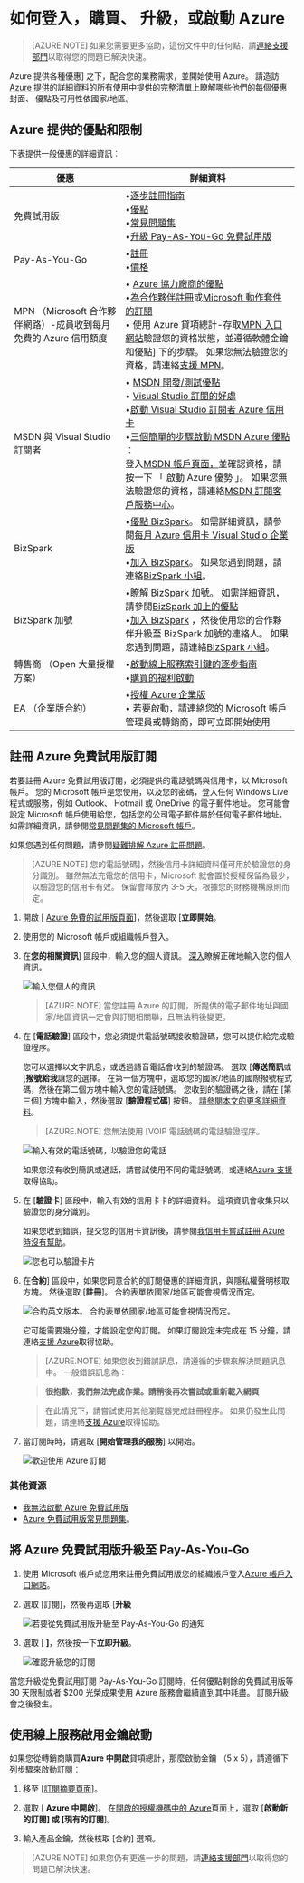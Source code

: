 <properties
    pageTitle="如何註冊購買、 升級或啟動 Azure 訂閱 |Microsoft Azure"
    description="說明如何購買或註冊 Azure 的訂閱"
    services=""
    documentationCenter=""
    authors="genlin"
    manager="mbaldwin"
    editor=""
    tags="billing,top-support-issue"
    />

<tags
    ms.service="billing"
    ms.workload="na"
    ms.tgt_pltfrm="na"
    ms.devlang="na"
    ms.topic="article"
    ms.date="09/23/2016"
    ms.author="genli"/>

# <a name="how-to-sign-up-purchase-upgrade-or-activate-azure"></a>如何登入，購買、 升級，或啟動 Azure

> [AZURE.NOTE] 如果您需要更多協助，這份文件中的任何點，請[連絡支援部門](https://portal.azure.com/?#blade/Microsoft_Azure_Support/HelpAndSupportBlade)以取得您的問題已解決快速。

Azure 提供各種優惠] 之下，配合您的業務需求，並開始使用 Azure。 請造訪[Azure 提供](https://azure.microsoft.com/support/legal/offer-details/)的詳細資料的所有使用中提供的完整清單上瞭解哪些他們的每個優惠封面、 優點及可用性依國家/地區。

## <a name="azure-offers---benefits-and-limits"></a>Azure 提供的優點和限制

下表提供一般優惠的詳細資訊︰

| 優惠                                                                              | 詳細資料 |
|--------------------------------------------------------------------------------------|---------|
| 免費試用版                                                                           |•[逐步註冊指南](billing-buy-sign-up-azure-subscription.md#SignupFreeTrial)<br>•[優點](https://azure.microsoft.com/pricing/free-trial/)</br>•[常見問題集](https://azure.microsoft.com/pricing/free-trial-faq/)</br>•[升級 Pay-As-You-Go 免費試用版](billing-buy-sign-up-azure-subscription.md#UpgradeFreeToPYG)     |
| Pay-As-You-Go                                                                        | •[註冊](https://azure.microsoft.com/pricing/purchase-options/)</br>•[價格](https://azure.microsoft.com/pricing/)   |
| MPN （Microsoft 合作夥伴網路）-成員收到每月免費的 Azure 信用額度 | • [Azure 協力廠商的優點](https://azure.microsoft.com/offers/ms-azr-0025p/)</br>•[為合作夥伴註冊](http://go.microsoft.com/fwlink/?linkid=309258&clcid=0x409)或[Microsoft 動作套件的訂閱](http://go.microsoft.com/fwlink/?linkid=525768&clcid=0x409)</br>• 使用 Azure 貸項總計-存取[MPN 入口網站](https://partner.microsoft.com)驗證您的資格狀態，並遵循軟體金鑰和優點] 下的步驟。 如果您無法驗證您的資格，請連絡[支援 MPN](https://partner.microsoft.com/Support/)。   |
| MSDN 與 Visual Studio 訂閱者                                                      |• [MSDN 開發/測試優點](https://azure.microsoft.com/offers/ms-azr-0023p/)</br>• [Visual Studio 訂閱的好處](https://azure.microsoft.com/pricing/member-offers/msdn-benefits-details/)</br>•[啟動 Visual Studio 訂閱者 Azure 信用卡](https://azure.microsoft.com/pricing/member-offers/msdn-benefits-details/)</br>•[三個簡單的步驟啟動 MSDN Azure 優點](https://www.youtube.com/watch?v=SN2CA71uOEI&feature=youtu.be)︰<br> 登入[MSDN 帳戶頁面，](https://msdn.microsoft.com/subscriptions/manage/default.aspx)並確認資格，請按一下 「 啟動 Azure 優勢 」。 如果您無法驗證您的資格，請連絡[MSDN 訂閱客戶服務中心](https://msdn.microsoft.com/subscriptions/contactus.aspx)。|
| BizSpark                                                                             | •[優點 BizSpark](https://www.microsoft.com/bizspark/default.aspx#start-two)。 如需詳細資訊，請參閱[每月 Azure 信用卡 Visual Studio 企業版](https://azure.microsoft.com/offers/ms-azr-0064p/)<br>•[加入 BizSpark](https://www.microsoft.com/bizspark/signup/default.aspx)。 如果您遇到問題，請連絡[BizSpark 小組](mailto:bizspark@microsoft.com?subject=BizSpark%20Support&body=Thank%20you%20for%20contacting%20BizSpark.%20Please%20provide%20as%20much%20of%20the%20following%20information%20as%20possible,%20as%20it%20will%20help%20expedite%20our%20response%20to%20you.%0aContact%20name:%0aStartup%20name:%0aMicrosoft%20Account/Live%20ID:%0aSpecific%20description%20of%20issue%20experienced%20or%20question:%0a%0aThank%20you,%0a%0aThe%20BizSpark%20Team)。      |
| BizSpark 加號                                                                        |•[瞭解 BizSpark 加號](https://www.microsoft.com/bizspark/plus/default.aspx)。 如需詳細資訊，請參閱[BizSpark 加上的優點](https://azure.microsoft.com/offers/ms-azr-0149p/)</br>•[加入 BizSpark](https://www.microsoft.com/bizspark/signup/default.aspx) ，然後使用您的合作夥伴升級至 BizSpark 加號的連絡人。 如果您遇到問題，請連絡[BizSpark 小組](mailto:bizspark@microsoft.com?subject=BizSpark%20Support&body=Thank%20you%20for%20contacting%20BizSpark.%20Please%20provide%20as%20much%20of%20the%20following%20information%20as%20possible,%20as%20it%20will%20help%20expedite%20our%20response%20to%20you.%0aContact%20name:%0aStartup%20name:%0aMicrosoft%20Account/Live%20ID:%0aSpecific%20description%20of%20issue%20experienced%20or%20question:%0a%0aThank%20you,%0a%0aThe%20BizSpark%20Team)。     |
| 轉售商 （Open 大量授權方案）                                             |•[啟動線上服務索引鍵的逐步指南](billing-buy-sign-up-azure-subscription.md#activateKey)</br>•[購買的福利啟動](https://azure.microsoft.com/offers/ms-azr-0111p/)</br>       |
| EA （企業版合約）                                                            |•[授權 Azure 企業版](https://azure.microsoft.com/pricing/enterprise-agreement/)</br>• 若要啟動，請連絡您的 Microsoft 帳戶管理員或轉銷商，即可立即開始使用     |

<a name="SignupFreeTrial"></a>
## <a name="sign-up-for-an-azure-free-trial-subscription"></a>註冊 Azure 免費試用版訂閱

若要註冊 Azure 免費試用版訂閱，必須提供的電話號碼與信用卡，以 Microsoft 帳戶。 您的 Microsoft 帳戶是您使用，以及您的密碼，登入任何 Windows Live 程式或服務，例如 Outlook、 Hotmail 或 OneDrive 的電子郵件地址。 您可能會設定 Microsoft 帳戶使用給您，包括您的公司電子郵件屬於任何電子郵件地址。 如需詳細資訊，請參閱[常見問題集的 Microsoft 帳戶](https://www.microsoft.com/account/faq.aspx)。

如果您遇到任何問題，請參閱[疑難排解 Azure 註冊問題](billing-troubleshoot-azure-sign-up-issues.md)。

>[AZURE.NOTE] 您的電話號碼]，然後信用卡詳細資料僅可用於驗證您的身分識別。 雖然無法充電您的信用卡，Microsoft 就會置於授權保留為最少，以驗證您的信用卡有效。 保留會釋放內 3-5 天，根據您的財務機構原則而定。

1. 開啟 [ [Azure 免費的試用版頁面](https://azure.microsoft.com/pricing/free-trial/)]，然後選取 [**立即開始**。

2. 使用您的 Microsoft 帳戶或組織帳戶登入。

3. 在**您的相關資訊**] 區段中，輸入您的個人資訊。 [深入](billing-troubleshoot-azure-sign-up-issues.md#i-am-getting-an-error-when-entering-my-information-to-sign-up)瞭解正確地輸入您的個人資訊。

    ![輸入您個人的資訊](./media/billing-buy-sign-up-azure-subscription/AboutYou.png)

    >[AZURE.NOTE] 當您註冊 Azure 的訂閱，所提供的電子郵件地址與國家/地區資訊一定會與訂閱相關聯，且無法稍後變更。

4. 在 [**電話驗證**] 區段中，您必須提供電話號碼接收驗證碼，您可以提供給完成驗證程序。

    您可以選擇以文字訊息，或透過語音電話會收到的驗證碼。 選取 [**傳送簡訊**或 [**撥號給我**讓您的選擇。 在第一個方塊中，選取您的國家/地區的國際撥號程式碼，然後在第二個方塊中輸入您的電話號碼。 您收到的驗證碼之後，請在 [第三個] 方塊中輸入，然後選取 [**驗證程式碼**] 按鈕。 [請參閱本文的更多詳細資料](billing-troubleshoot-azure-sign-up-issues.md#i-am-not-getting-text-messages-or-calls-during-account-verification-when-i-try-to-sign-up)。

    >[AZURE.NOTE] 您無法使用 [VOIP 電話號碼的電話驗證程序。

    ![輸入有效的電話號碼，以驗證您的電話](./media/billing-buy-sign-up-azure-subscription/PhoneVerify.png)

    如果您沒有收到簡訊或通話，請嘗試使用不同的電話號碼，或連絡[Azure 支援](https://portal.azure.com/#blade/Microsoft_Azure_Support/HelpAndSupportBlade)取得協助。

5. 在 [**驗證卡**] 區段中，輸入有效的信用卡卡的詳細資料。 這項資訊會收集只以驗證您的身分識別。

    如果您收到錯誤，提交您的信用卡資訊後，請參閱[我信用卡嘗試註冊 Azure 時沒有幫助](billing-credit-card-fails-during-azure-sign-up.md)。

    ![您也可以驗證卡片](./media/billing-buy-sign-up-azure-subscription/VardVerify.png)

6. 在**合約**] 區段中，如果您同意合約的訂閱優惠的詳細資訊，與隱私權聲明核取方塊。 然後選取 [**註冊**]。 合約表單依國家/地區可能會視情況而定。

    ![合約英文版本。 合約表單依國家/地區可能會視情況而定。](./media/billing-buy-sign-up-azure-subscription/Signup.png)

    它可能需要幾分鐘，才能設定您的訂閱。 如果訂閱設定未完成在 15 分鐘，請連絡[支援 Azure](https://portal.azure.com/#blade/Microsoft_Azure_Support/HelpAndSupportBlade)取得協助。

    > [AZURE.NOTE] 如果您收到錯誤訊息，請遵循的步驟來解決問題訊息中。 一般錯誤訊息為︰

    > **很抱歉，我們無法完成作業。請稍後再次嘗試或重新載入網頁**

    > 在此情況下，請嘗試使用其他瀏覽器完成註冊程序。 如果仍發生此問題，請連絡[支援 Azure](https://portal.azure.com/#blade/Microsoft_Azure_Support/HelpAndSupportBlade)取得協助。

7. 當訂閱時時，請選取 [**開始管理我的服務**] 以開始。

    ![歡迎使用 Azure 訂閱](./media/billing-buy-sign-up-azure-subscription/startservice.png)

### <a name="additional-resources"></a>其他資源

- [我無法啟動 Azure 免費試用版](billing-troubleshoot-azure-sign-up-issues.md#i-cant-activate-an-azure-free-trial)
- [Azure 免費試用版常見問題集](https://azure.microsoft.com/pricing/free-trial-faq/)。

<a name="UpgradeFreeToPYG"></a>
## <a name="upgrade-azure-free-trial-to-pay-as-you-go"></a>將 Azure 免費試用版升級至 Pay-As-You-Go

1. 使用 Microsoft 帳戶或您用來註冊免費試用版您的組織帳戶登入[Azure 帳戶入口網站](https://account.windowsazure.com/subscriptions)。

2. 選取 [訂閱]，然後再選取 [**升級**

    ![若要從免費試用版升級至 Pay-As-You-Go 的通知](./media/billing-buy-sign-up-azure-subscription/billpage.png)

3. 選取 [ **]**，然後按一下**立即升級**。

    ![確認升級您的訂閱](./media/billing-buy-sign-up-azure-subscription/Upgrade.png)

當您升級從免費試用訂閱 Pay-As-You-Go 訂閱時，任何優點剩餘的免費試用版等 30 天限制或者 $200 光榮成果使用 Azure 服務會繼續直到其中耗盡。 訂閱升級會之後發生。

<a name="activateKey"></a>
## <a name="activate-using-an-online-service-activation-key"></a>使用線上服務啟用金鑰啟動

如果您從轉銷商購買**Azure 中開啟**貸項總計，那麼啟動金鑰 （5 x 5），請遵循下列步驟來啟動訂閱︰

1. 移至 [[訂閱摘要頁面](https://account.windowsazure.com/subscriptions)]。

2. 選取 [ **Azure 中開啟**]。 在[開啟的授權機碼中的 Azure](https://azure.microsoft.com/offers/ms-azr-0111p/)頁面上，選取 [**啟動新的訂閱] 或 [現有的訂閱**]。

3. 輸入產品金鑰，然後核取 [合約] 選項。

> [AZURE.NOTE] 如果您仍有更進一步的問題，請[連絡支援部門](https://portal.azure.com/?#blade/Microsoft_Azure_Support/HelpAndSupportBlade)以取得您的問題已解決快速。
